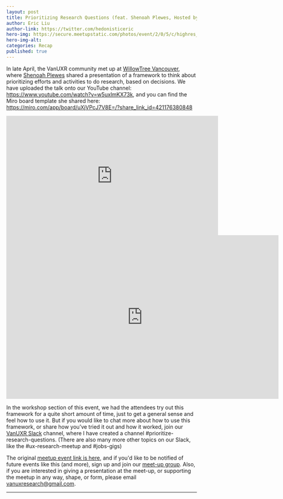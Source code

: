 ```yaml
---
layout: post
title: Prioritizing Research Questions (feat. Shenoah Plewes, Hosted by WillowTree)
author: Eric Liu
author-link: https://twitter.com/hedonisticeric
hero-img: https://secure.meetupstatic.com/photos/event/2/0/5/c/highres_510428284.webp
hero-img-alt: 
categories: Recap
published: true
---
```


In late April, the VanUXR community met up at [WillowTree Vancouver](https://www.willowtreeapps.com/locations/vancouver ), where [Shenoah Plewes](https://ca.linkedin.com/in/shenoahplewes) shared a presentation of a framework to think about prioritizing efforts and activities to do research, based on decisions. We have uploaded the talk onto our YouTube channel: https://www.youtube.com/watch?v=w5uxlmKX73k, and you can find the Miro board template she shared here: https://miro.com/app/board/uXjVPcJ7V8E=/?share_link_id=421176380848

<iframe width="560" height="315" src="https://www.youtube.com/embed/w5uxlmKX73k" title="YouTube video player" frameborder="0" allow="accelerometer; autoplay; clipboard-write; encrypted-media; gyroscope; picture-in-picture; web-share" allowfullscreen></iframe>

<iframe width="720" height="432" src="https://miro.com/app/live-embed/uXjVPcJ7V8E=/?moveToViewport=-19299,1919,5268,2993&embedId=564766977543" frameborder="0" scrolling="no" allow="fullscreen; clipboard-read; clipboard-write" allowfullscreen></iframe>

In the workshop section of this event, we had the attendees try out this framework for a quite short amount of time, just to get a general sense and feel how to use it. But if you would like to chat more about how to use this framework, or share how you’ve tried it out and how it worked, join our [VanUXR Slack](https://join.slack.com/t/vanuxr/shared_invite/zt-1ucggzsio-bLjORP4TG_N7LW9PEwMKRA) channel, where I have created a channel #prioritize-research-questions. (There are also many more other topics on our Slack, like the #ux-research-meetup and #jobs-gigs)

The original [meetup event link is here](https://www.meetup.com/the-vancouver-ux-research-lab/events/291701162), and if you'd like to be notified of future events like this (and more), sign up and join our [meet-up group](https://www.meetup.com/the-vancouver-ux-research-lab/). Also, if you are interested in giving a presentation at the meet-up, or supporting the meetup in any way, shape, or form, please email [vanuxresearch@gmail.com](mailto:vanuxresearch@gmail.com).

---
